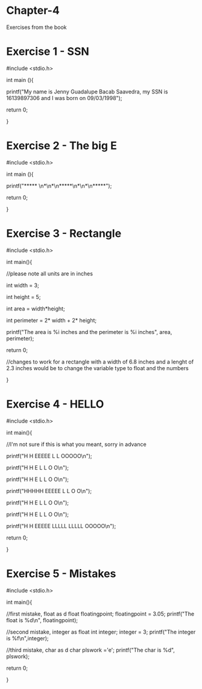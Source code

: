 # Chapter-4
Exercises from the book

# Exercise 1 - SSN

#include <stdio.h>

int main (){

 printf("My name is Jenny Guadalupe Bacab Saavedra, my SSN is 16139897306 and I was born on 09/03/1998");

 return 0;
 
}


# Exercise 2 - The big E

#include <stdio.h>

 int main (){

 printf("***** \n*\n*\n*****\n*\n*\n*****");

 return 0;

}

# Exercise 3 - Rectangle

#include <stdio.h>

int main(){

 //please note all units are in inches

 int width = 3;
 
 int height = 5;

 int area = width*height;
 
 int perimeter = 2* width + 2* height;

 printf("The area is %i inches and the perimeter is %i inches", area, perimeter);

 return 0;

//changes to work for a rectangle with a width of 6.8 inches and a lenght of 2.3 inches would be to change the variable type to float and the numbers

}

# Exercise 4 - HELLO

#include <stdio.h>

int main(){

//I'm not sure if this is what you meant, sorry in advance

printf("H   H EEEEE L     L     OOOOO\n"); 

printf("H   H E     L     L     O   O\n"); 

printf("H   H E     L     L     O   O\n"); 

printf("HHHHH EEEEE L     L     O   O\n"); 

printf("H   H E     L     L     O   O\n"); 

printf("H   H E     L     L     O   O\n"); 

printf("H   H EEEEE LLLLL LLLLL OOOOO\n"); 

return 0;

}

# Exercise 5 - Mistakes

#include <stdio.h>

int main(){

//first mistake, float as d
float floatingpoint;
floatingpoint = 3.05;
printf("The float is %d\n", floatingpoint);

//second mistake, integer as float
int integer;
integer = 3;
printf("The integer is %f\n",integer);

//third mistake, char as d
char plswork ='e';
printf("The char is %d", plswork);

return 0;

}


